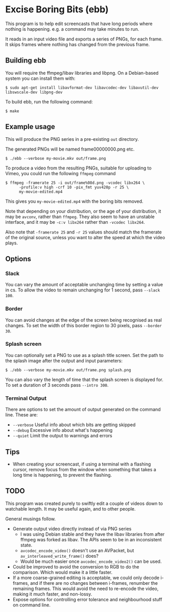 Excise Boring Bits (ebb)
========================

This program is to help edit screencasts that have long periods where
nothing is happening.  e.g. a command may take minutes to run.

It reads in an input video file and exports a series of PNGs, for each
frame.  It skips frames where nothing has changed from the previous frame.


Building ebb
------------

You will require the ffmpeg/libav libraries and libpng.  On a Debian-based
system you can install them with:

    $ sudo apt-get install libavformat-dev libavcodec-dev libavutil-dev libswscale-dev libpng-dev

To build ebb, run the following command:

    $ make


Example usage
-------------

This will produce the PNG series in a pre-existing `out` directory.

The generated PNGs will be named frame00000000.png etc.

    $ ./ebb --verbose my-movie.mkv out/frame.png

To produce a video from the resulting PNGs, suitable for uploading to
Vimeo, you could run the following `ffmpeg` command

    $ ffmpeg -framerate 25 -i out/frame%08d.png -vcodec libx264 \
          -profile:v high -crf 10 -pix_fmt yuv420p -r 25 \
          my-movie-edited.mp4

This gives you `my-movie-edited.mp4` with the boring bits removed.

Note that depending on your distribution, or the age of your
distribution, it may be `avconv`, rather than `ffmpeg`.  They also
seem to have an unstable interface, and it may be `-c:v libx264`
rather than `-vcodec libx264`.

Also note that `-framerate 25` and `-r 25` values should match the framerate
of the original source, unless you want to alter the speed at which the
video plays.


Options
-------

### Slack

You can vary the amount of acceptable unchanging time by setting a
value in cs.  To allow the video to remain unchanging for 1 second,
pass `--slack 100`.

### Border

You can avoid changes at the edge of the screen being recognised as
real changes.  To set the width of this border region to 30 pixels,
pass `--border 30`.

### Splash screen

You can optionally set a PNG to use as a splash title screen.  Set
the path to the splash image after the output and input parameters:

    $ ./ebb --verbose my-movie.mkv out/frame.png splash.png

You can also vary the length of time that the splash screen is displayed
for.  To set a duration of 3 seconds pass `--intro 300`.

### Terminal Output

There are options to set the amount of output generated on the command
line.  These are:

* `--verbose` Useful info about which bits are getting skipped
* `--debug` Excessive info about what's happening
* `--quiet` Limit the output to warnings and errors


Tips
----

* When creating your screencast, if using a terminal with a flashing cursor,
  remove focus from the window when something that takes a long time is
  happening, to prevent the flashing.


TODO
----

This program was created purely to swiftly edit a couple of videos down
to watchable length.  It may be useful again, and to other people.

General musings follow.

* Generate output video directly instead of via PNG series
  - I was using Debian stable and they have the libav libraries from
    after ffmpeg was forked as libav.  The APIs seem to be in an
    inconsistent state.
  - `avcodec_encode_video()` doesn't use an AVPacket, but
    `av_interleaved_write_frame()` does?
  - Would be much easier once `avcodec_encode_video2()` can be used.
* Could be improved to avoid the conversion to RGB to do the comparison.
  Which would make it a little faster.
* If a more coarse-grained editing is acceptable, we could only decode
  i-frames, and if there are no changes between i-frames, renumber the
  remaining frames.  This would avoid the need to re-encode the video,
  making it much faster, and non-lossy.
* Expose options for controlling error tolerance and neighbourhood stuff
  on command line.

